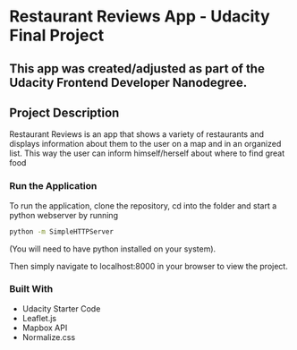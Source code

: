 # Restaurant Reviews App - Udacity Final Project
This app was created/adjusted as part of the Udacity Frontend Developer Nanodegree.
---

## Project Description

Restaurant Reviews is an app that shows a variety of restaurants and displays information about them to the user on a map and in an organized list. This way the user can inform himself/herself about where to find great food

### Run the Application

To run the application, clone the repository, cd into the folder and start a python webserver by running
```sh
python -m SimpleHTTPServer
```
(You will need to have python installed on your system).

Then simply navigate to localhost:8000 in your browser to view the project.

### Built With
*  Udacity Starter Code
*  Leaflet.js
*  Mapbox API
*  Normalize.css

